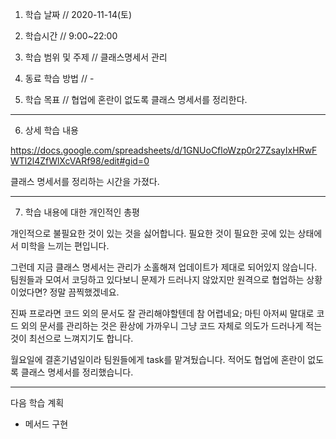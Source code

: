 1. 학습 날짜 // 2020-11-14(토)
2. 학습시간 // 9:00~22:00

3. 학습 범위 및 주제 // 클래스명세서 관리
4. 동료 학습 방법 // -
5. 학습 목표 // 협업에 혼란이 없도록 클래스 명세서를 정리한다. 

---

6. 상세 학습 내용

https://docs.google.com/spreadsheets/d/1GNUoCfloWzp0r27ZsayIxHRwFWTl2l4ZfWlXcVARf98/edit#gid=0

클래스 명세서를 정리하는 시간을 가졌다.




---

7. 학습 내용에 대한 개인적인 총평

개인적으로 불필요한 것이 있는 것을 싫어합니다. 필요한 것이 필요한 곳에 있는 상태에서 미학을 느끼는 편입니다.

그런데 지금 클래스 명세서는 관리가 소홀해져 업데이트가 제대로 되어있지 않습니다. 팀원들과 모여서 코딩하고 있다보니 문제가 드러나지 않았지만 원격으로 협업하는 상황이었다면? 정말 끔찍했겠네요.

진짜 프로라면 코드 외의 문서도 잘 관리해야할텐데 참 어렵네요; 마틴 아저씨 말대로 코드 외의 문서를 관리하는 것은 환상에 가까우니 그냥 코드 자체로 의도가 드러나게 적는 것이 최선으로 느껴지기도 합니다.

월요일에 결혼기념일이라 팀원들에게 task를 맡겨뒀습니다. 적어도 협업에 혼란이 없도록 클래스 명세서를 정리했습니다.

---

다음 학습 계획

- 메서드 구현

